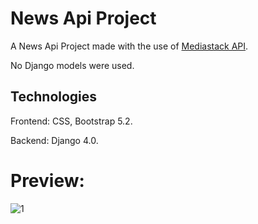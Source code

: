 # News Api Project

A News Api Project made with the use of [Mediastack API](https://mediastack.com/).

No Django models were used.

## Technologies

Frontend: CSS, Bootstrap 5.2.

Backend: Django 4.0.

# Preview:

![1](https://user-images.githubusercontent.com/86254474/168484579-305b2d1d-3cea-4364-b992-fcfad9464b41.png)

